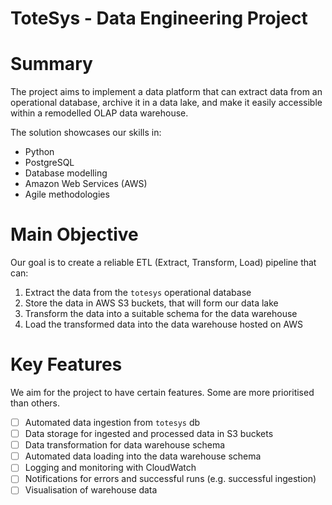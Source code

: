 # ToteSys - Data Engineering Project

# Summary
The project aims to implement a data platform that can extract data from an
operational database, archive it in a data lake, and make it easily accessible
within a remodelled OLAP data warehouse.

The solution showcases our skills in:

- Python
- PostgreSQL
- Database modelling
- Amazon Web Services (AWS)
- Agile methodologies

# Main Objective

Our goal is to create a reliable ETL (Extract, Transform, Load) pipeline that
can:

1. Extract the data from the `totesys` operational database
2. Store the data in AWS S3 buckets, that will form our data lake
3. Transform the data into a suitable schema for the data warehouse
4. Load the transformed data into the data warehouse hosted on AWS

# Key Features

We aim for the project to have certain features. Some are more prioritised than
others.

- [ ] Automated data ingestion from `totesys` db
- [ ] Data storage for ingested and processed data in S3 buckets
- [ ] Data transformation for data warehouse schema
- [ ] Automated data loading into the data warehouse schema
- [ ] Logging and monitoring with CloudWatch
- [ ] Notifications for errors and successful runs (e.g. successful ingestion)
- [ ] Visualisation of warehouse data